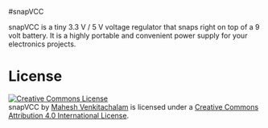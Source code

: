 #snapVCC

snapVCC is a tiny 3.3 V / 5 V voltage regulator that snaps right on top of a 9 volt battery. It is a highly portable and convenient power supply for your electronics projects. 

# License

<a rel="license" href="http://creativecommons.org/licenses/by/4.0/"><img alt="Creative Commons License" style="border-width:0" src="https://i.creativecommons.org/l/by/4.0/88x31.png" /></a><br /><span xmlns:dct="http://purl.org/dc/terms/" property="dct:title">snapVCC</span> by <a xmlns:cc="http://creativecommons.org/ns#" href="http://electronut.in/" property="cc:attributionName" rel="cc:attributionURL">Mahesh Venkitachalam</a> is licensed under a <a rel="license" href="http://creativecommons.org/licenses/by/4.0/">Creative Commons Attribution 4.0 International License</a>.
